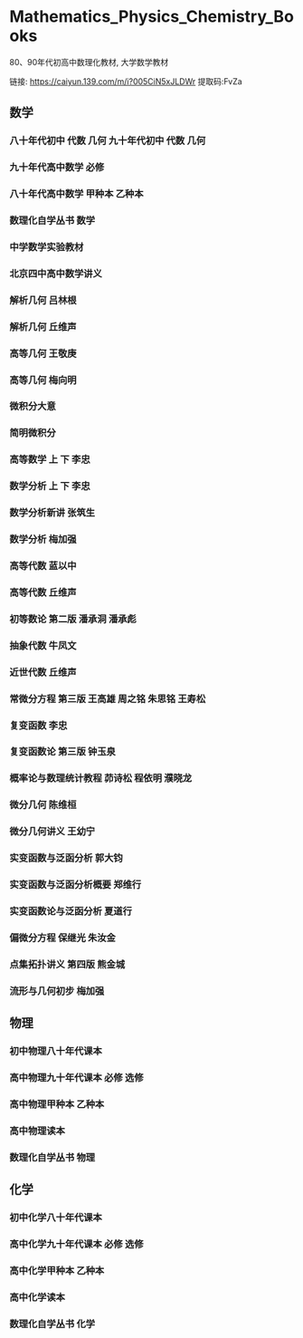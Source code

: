 # Mathematics_Physics_Chemistry_Books
80、90年代初高中数理化教材, 大学数学教材

链接: https://caiyun.139.com/m/i?005CiN5xJLDWr  提取码:FvZa

## 数学

### 八十年代初中 代数 几何 九十年代初中 代数 几何
### 九十年代高中数学 必修
### 八十年代高中数学 甲种本 乙种本
### 数理化自学丛书 数学
### 中学数学实验教材
### 北京四中高中数学讲义

### 解析几何 吕林根
### 解析几何 丘维声
### 高等几何 王敬庚
### 高等几何 梅向明

### 微积分大意
### 简明微积分
### 高等数学 上 下 李忠
### 数学分析 上 下 李忠
### 数学分析新讲 张筑生
### 数学分析 梅加强

### 高等代数 蓝以中
### 高等代数 丘维声

### 初等数论 第二版 潘承洞 潘承彪

### 抽象代数 牛凤文
### 近世代数 丘维声

### 常微分方程 第三版 王高雄 周之铭 朱思铭 王寿松

### 复变函数 李忠
### 复变函数论 第三版 钟玉泉

### 概率论与数理统计教程 茆诗松 程依明 濮晓龙

### 微分几何 陈维桓
### 微分几何讲义 王幼宁

### 实变函数与泛函分析 郭大钧
### 实变函数与泛函分析概要 郑维行
### 实变函数论与泛函分析 夏道行

### 偏微分方程 保继光 朱汝金

### 点集拓扑讲义 第四版 熊金城

### 流形与几何初步 梅加强

## 物理

### 初中物理八十年代课本
### 高中物理九十年代课本 必修 选修
### 高中物理甲种本 乙种本
### 高中物理读本
### 数理化自学丛书 物理

## 化学

### 初中化学八十年代课本
### 高中化学九十年代课本 必修 选修
### 高中化学甲种本 乙种本
### 高中化学读本
### 数理化自学丛书 化学

